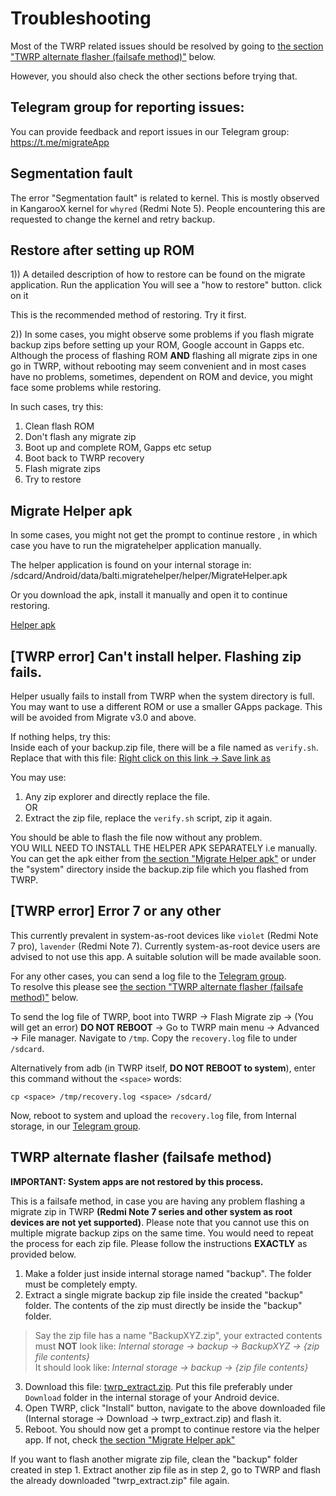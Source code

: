 # Troubleshooting

Most of the TWRP related issues should be resolved by going to [the section "TWRP alternate flasher (failsafe method)"](https://github.com/SayantanRC/Migrate-files/blob/master/troubleshooting.md#twrp-alternate-flasher-failsafe-method) below. 

However, you should also check the other sections before trying that.

## Telegram group for reporting issues:
You can provide feedback and report issues in our Telegram group: https://t.me/migrateApp

## Segmentation fault
The error "Segmentation fault" is related to kernel. This is mostly observed in KangarooX kernel for `whyred` (Redmi Note 5). People encountering this are requested to change the kernel and retry backup.

## Restore after setting up ROM

1)) A detailed description of how to restore can be found on the migrate application.
Run the application
You will see a "how to restore" button. click on it

This is the recommended method of restoring. Try it first.

2)) In some cases, you might observe some problems if you flash migrate backup zips before setting up your ROM, Google account in Gapps etc. Although the process of flashing ROM <b>AND</b> flashing all migrate zips in one go in TWRP, without rebooting may seem convenient and in most cases have no problems, sometimes, dependent on ROM and device, you might face some problems while restoring.  

In such cases, try this:  
1. Clean flash ROM  
2. Don't flash any migrate zip  
3. Boot up and complete ROM, Gapps etc setup  
4. Boot back to TWRP recovery  
5. Flash migrate zips  
6. Try to restore  

## Migrate Helper apk
In some cases, you might not get the prompt to continue restore , in which case you have to run the migratehelper application manually.

The helper application is found on your internal storage in:
/sdcard/Android/data/balti.migratehelper/helper/MigrateHelper.apk

Or you download the apk, install it manually and open it to continue restoring.

[Helper apk](https://github.com/SayantanRC/Migrate-files/blob/master/helper.apk?raw=true)

## [TWRP error] Can't install helper. Flashing zip fails.
Helper usually fails to install from TWRP when the system directory is full. You may want to use a different ROM or use a smaller GApps package. This will be avoided from Migrate v3.0 and above.  

If nothing helps, try this:  
Inside each of your backup.zip file, there will be a file named as `verify.sh`. Replace that with this file:
[Right click on this link -> Save link as](https://raw.githubusercontent.com/SayantanRC/Migrate-files/master/verify.sh)  

You may use:  
1. Any zip explorer and directly replace the file.  
OR  
2. Extract the zip file, replace the `verify.sh` script, zip it again.  

You should be able to flash the file now without any problem.  
YOU WILL NEED TO INSTALL THE HELPER APK SEPARATELY i.e manually. You can get the apk either from [the section "Migrate Helper apk"](https://github.com/SayantanRC/Migrate-files/blob/master/troubleshooting.md#migrate-helper-apk) or under the "system" directory inside the backup.zip file which you flashed from TWRP.  

## [TWRP error] Error 7 or any other
This currently prevalent in system-as-root devices like `violet` (Redmi Note 7 pro), `lavender` (Redmi Note 7). Currently system-as-root device users are advised to not use this app. A suitable solution will be made available soon.  

For any other cases, you can send a log file to the [Telegram group](https://t.me/migrateApp).  
To resolve this please see [the section "TWRP alternate flasher (failsafe method)"](https://github.com/SayantanRC/Migrate-files/blob/master/troubleshooting.md#twrp-alternate-flasher-failsafe-method) below.

To send the log file of TWRP, boot into TWRP -> Flash Migrate zip -> (You will get an error) <b>DO NOT REBOOT</b> -> Go to TWRP main menu -> Advanced -> File manager.
Navigate to `/tmp`. Copy the `recovery.log` file to under `/sdcard`.

Alternatively from adb (in TWRP itself, <b>DO NOT REBOOT to system</b>), enter this command without the `<space>` words:
```
cp <space> /tmp/recovery.log <space> /sdcard/
```
Now, reboot to system and upload the `recovery.log` file, from Internal storage, in our [Telegram group](https://t.me/migrateApp).

## TWRP alternate flasher (failsafe method)
<b>IMPORTANT: System apps are not restored by this process.</b>  

This is a failsafe method, in case you are having any problem flashing a migrate zip in TWRP <b>(Redmi Note 7 series and other system as root devices are not yet supported)</b>. Please note that you cannot use this on multiple migrate backup zips on the same time. You would need to repeat the process for each zip file. Please follow the instructions <b>EXACTLY</b> as provided below.  

1. Make a folder just inside internal storage named "backup". The folder must be completely empty.  
2. Extract a single migrate backup zip file inside the created "backup" folder. The contents of the zip must directly be inside the "backup" folder.  
> Say the zip file has a name "BackupXYZ.zip", your extracted contents must <b>NOT</b> look like: <i>Internal storage -> backup -> BackupXYZ -> {zip file contents}</i>  
> It should look like: <i>Internal storage -> backup -> {zip file contents}</i>  
3. Download this file: [twrp_extract.zip](https://github.com/SayantanRC/Migrate-files/blob/master/twrp_extract.zip?raw=true). Put this file preferably under `Download` folder in the internal storage of your Android device.  
4. Open TWRP, click "Install" button, navigate to the above downloaded file (Internal storage -> Download -> twrp_extract.zip) and flash it.  
4. Reboot. You should now get a prompt to continue restore via the helper app. If not, check [the section "Migrate Helper apk"](https://github.com/SayantanRC/Migrate-files/blob/master/troubleshooting.md#migrate-helper-apk)  

If you want to flash another migrate zip file, clean the "backup" folder created in step 1. Extract another zip file as in step 2, go to TWRP and flash the already downloaded "twrp_extract.zip" file again.
